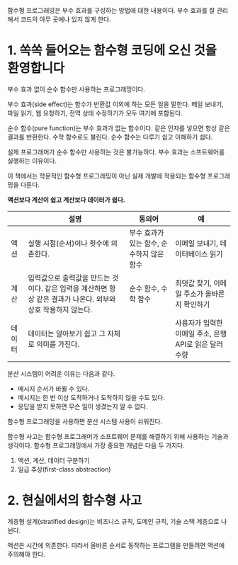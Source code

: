 함수형 프로그래밍은 부수 효과를 구성하는 방법에 대한 내용이다. 부수 효과를 잘 관리해서 코드의 아무 곳에나 있지 않게 한다.

# 1. 쏙쏙 들어오는 함수형 코딩에 오신 것을 환영합니다

부수 효과 없이 순수 함수만 사용하는 프로그래밍이다.

부수 효과(side effect)는 함수가 반환값 이외에 하는 모든 일을 말한다. 메일 보내기, 파일 읽기, 웹 요청하기, 전역 상태 수정하기가 모두 여기에 포함된다.

순수 함수(pure function)는 부수 효과가 없는 함수이다. 같은 인자를 넣으면 항상 같은 결과를 반환한다. 수학 함수로도 불린다. 순수 함수는 다루기 쉽고 이해하기 쉽다.

실제 프로그래머가 순수 함수만 사용하는 것은 불가능하다. 부수 효과는 소프트웨어를 실행하는 이유이다.

이 책에서는 학문적인 함수형 프로그래밍이 아닌 실제 개발에 적용되는 함수형 프로그래밍을 다룬다.

**액션보다 계산이 쉽고 계산보다 데이터가 쉽다.**

|        | 설명                                                         | 동의어                                    | 예                                                     |
| ------ | ------------------------------------------------------------ | ----------------------------------------- | ------------------------------------------------------ |
| 액션   | 실행 시점(순서)이나 횟수에 의존한다.                         | 부수 효과가 있는 함수, 순수하지 않은 함수 | 이메일 보내기, 데이터베이스 읽기                       |
| 계산   | 입력값으로 출력값을 만드는 것이다. 같은 입력을 계산하면 항상 같은 결과가 나온다. 외부와 상호 작용하지 않는다. | 순수 함수, 수학 함수                      | 최댓값 찾기, 이메일 주소가 올바른지 확인하기           |
| 데이터 | 데이터는 알아보기 쉽고 그 자체로 의미를 가진다.              |                                           | 사용자가 입력한 이메일 주소, 은행 API로 읽은 달러 수량 |

분산 시스템이 어려운 이유는 다음과 같다.

- 메시지 순서가 바뀔 수 있다.
- 메시지는 한 번 이상 도착하거나 도착하지 않을 수도 있다.
- 응답을 받지 못하면 무슨 일이 생겼는지 알 수 없다.

함수형 프로그래밍을 사용하면 분산 시스템 사용이 쉬워진다.

함수형 사고는 함수형 프로그래머가 소프트웨어 문제를 해결하기 위해 사용하는 기술과 생각이다. 함수형 프로그래밍에서 가장 중요한 개념은 다음 두 가지다.

1. 액션, 계산, 데이터 구분하기
2. 일급 추상(first-class abstraction)

# 2. 현실에서의 함수형 사고

계층형 설계(stratified design)는 비즈니스 규칙, 도메인 규칙, 기술 스택 계층으로 나뉜다.

액션은 시간에 의존한다. 따라서 올바른 순서로 동작하는 프로그램을 만들려면 액션에 주의해야 한다.